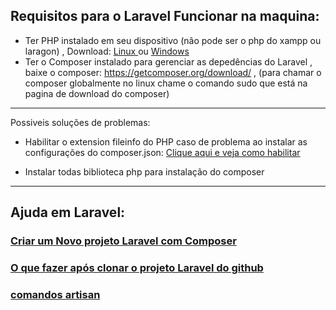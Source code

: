 ## Requisitos para o Laravel Funcionar na maquina:

- Ter PHP instalado em seu dispositivo (não pode ser o php do xampp ou laragon) , Download: <a href="https://github.com/gladsonsimoes/linux-help/tree/main/php"> Linux </a> ou <a href="/arquives/php-download-windows.md"> Windows </a>
- Ter o Composer instalado para gerenciar as depedências do Laravel , baixe o composer: https://getcomposer.org/download/ , (para chamar o composer globalmente no linux chame o comando sudo que está na pagina de download do composer)
---
Possiveis soluções de problemas:

- Habilitar o extension fileinfo do PHP caso de problema ao instalar as configurações do composer.json:  <a href="arquives/configure-php-composer.md"> Clique aqui e veja como habilitar </a>

- Instalar todas biblioteca php para instalação do composer 

---

## Ajuda em Laravel:

### <a href="arquives/new-project-laravel-composer.md">Criar um Novo projeto Laravel com Composer</a>

###  <a href="arquives/clone-project-laravel.md">O que fazer após clonar o projeto Laravel do github </a>

### <a href="arquives/artisan-commands.md"> comandos artisan </a>

